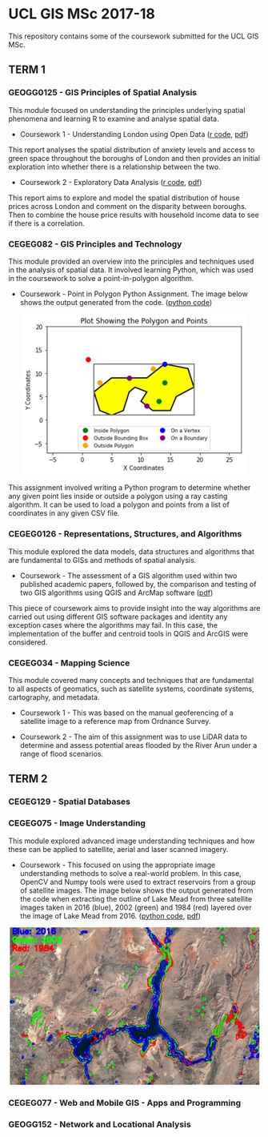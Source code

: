 # UCL GIS MSc 2017-18

This repository contains some of the coursework submitted for the UCL GIS MSc.

## TERM 1

### GEOGG0125 - GIS Principles of Spatial Analysis

This module focused on understanding the principles underlying spatial phenomena and learning R to examine and analyse spatial data.

* Coursework 1 - Understanding London using Open Data ([r code](https://github.com/nicolacritten/ucl_gis_msc/blob/master/GEOGG0125/Green%20space%20and%20Anxiety%20in%20London.R), [pdf](/pdfs/SpatialDataAnalysisMM.pdf))

This report analyses the spatial distribution of anxiety levels and access to green space throughout the boroughs of London and then provides an initial exploration into whether there is a relationship between the two.

* Coursework 2 - Exploratory Data Analysis ([r code](https://github.com/nicolacritten/ucl_gis_msc/blob/master/GEOGG0125/LondonHousePrices.R), [pdf](/pdfs/SpatialDataAnalysisNB.pdf))

This report aims to explore and model the spatial distribution of house prices across London and comment on the disparity between boroughs. Then to combine the house price results with household income data to see if there is a correlation.

### CEGEG082 - GIS Principles and Technology

This module provided an overview into the principles and techniques used in the analysis of spatial data. It involved learning Python, which was used in the coursework to solve a point-in-polygon algorithm.

* Coursework - Point in Polygon Python Assignment. The image below shows the output generated from the code. ([python code](https://github.com/nicolacritten/ucl_gis_msc/blob/master/CEGEG082/PIP.py))

<p align="center"><img src="https://github.com/nicolacritten/ucl_gis_msc/blob/master/images/pip.png?raw=true" width="450"></p>

This assignment involved writing a Python program to determine whether any given point lies inside or outside a polygon using a ray casting algorithm. It can be used to load a polygon and points from a list of coordinates in any given CSV file.

### CEGEG0126 - Representations, Structures, and Algorithms

This module explored the data models, data structures and algorithms that are fundamental to GISs and methods of spatial analysis.

* Coursework - The assessment of a GIS algorithm used within two published academic papers, followed by, the comparison and testing of two GIS algorithms using QGIS and ArcMap software ([pdf](/pdfs/Algorithms.pdf))

This piece of coursework aims to provide insight into the way algorithms are carried out using different GIS software packages and identity any exception cases where the algorithms may fail. In this case, the implementation of the buffer and centroid tools in QGIS and ArcGIS were considered.

### CEGEG034 - Mapping Science

This module covered many concepts and techniques that are fundamental to all aspects of geomatics, such as satellite systems, coordinate systems, cartography, and metadata.

* Coursework 1 - This was based on the manual geoferencing of a satellite image to a reference map from Ordnance Survey.

* Coursework 2 - The aim of this assignment was to use LiDAR data to determine and assess potential areas flooded by the River Arun under a range of flood scenarios.

## TERM 2

### CEGEG129 - Spatial Databases

### CEGEG075 - Image Understanding

This module explored advanced image understanding techniques and how these can be applied to satellite, aerial and laser scanned imagery. 

* Coursework - This focused on using the appropriate image understanding methods to solve a real-world problem. In this case, OpenCV and Numpy tools were used to extract reservoirs from a group of satellite images. The image below shows the output generated from the code when extracting the outline of Lake Mead from three satellite images taken in 2016 (blue), 2002 (green) and 1984 (red) layered over the image of Lake Mead from 2016. ([python code](https://github.com/nicolacritten/ucl_gis_msc/blob/master/CEGEG075/ReservoirExtraction.py), [pdf](/pdfs/ImageUnderstanding.pdf))

<p align="center"><img src="https://github.com/nicolacritten/ucl_gis_msc/blob/master/images/LakeMead-Time.png?raw=true" width="500"></p>

### CEGEG077 - Web and Mobile GIS - Apps and Programming

### GEOGG152 - Network and Locational Analysis
